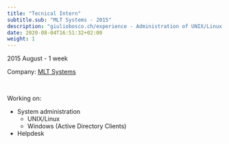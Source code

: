 ```yaml
---
title: "Tecnical Intern"
subtitle.sub: "MLT Systems - 2015"
description: "giuliobosco.ch/experience - Administration of UNIX/Linux systems integrated with Windows Structure (manage Windows Clients with Active Directory)."
date: 2020-08-04T16:51:32+02:00
weight: 1
---
```


2015 August - 1 week

Company: [MLT Systems](http://mlt-systems.ch)

&nbsp;

Working on:
- System administration
  - UNIX/Linux
  - Windows (Active Directory Clients)
- Helpdesk
